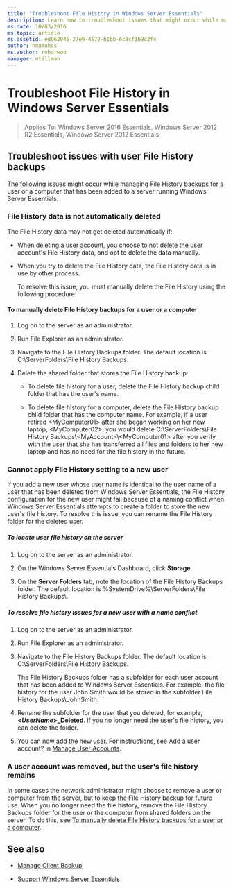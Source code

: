 ```yaml
---
title: "Troubleshoot File History in Windows Server Essentials"
description: Learn how to troubleshoot issues that might occur while managing File History backups for a user or a computer that has been added to a server running Windows Server Essentials.
ms.date: 10/03/2016
ms.topic: article
ms.assetid: ed062945-27e9-4572-b1bb-6c8cf1b9c2f4
author: nnamuhcs
ms.author: roharwoo
manager: mtillman
---
```


# Troubleshoot File History in Windows Server Essentials

>Applies To: Windows Server 2016 Essentials, Windows Server 2012 R2 Essentials, Windows Server 2012 Essentials

## Troubleshoot issues with user File History backups
 The following issues might occur while managing File History backups for a user or a computer that has been added to a server running Windows Server Essentials.

### File History data is not automatically deleted
 The File History data may not get deleted automatically if:

- When deleting a user account, you choose to not delete the user account's File History data, and opt to delete the data manually.

- When you try to delete the File History data, the File History data is in use by other process.

  To resolve this issue, you must manually delete the File History using the following procedure:

####  <a name="BKMK_manuallyDelete"></a> To manually delete File History backups for a user or a computer

1.  Log on to the server as an administrator.

2.  Run File Explorer as an administrator.

3.  Navigate to the File History Backups folder. The default location is C:\ServerFolders\File History Backups.

4.  Delete the shared folder that stores the File History backup:

    -   To delete file history for a user, delete the File History backup child folder that has the user's name.

    -   To delete file history for a computer, delete the File History backup child folder that has the computer name. For example, if a user retired <MyComputer01\> after she began working on her new laptop, <MyComputer02\>, you would delete C:\ServerFolders\File History Backups\\<MyAccount\>\\<MyComputer01\> after you verify with the user that she has transferred all files and folders to her new laptop and has no need for the file history in the future.

### Cannot apply File History setting to a new user
 If you add a new user whose user name is identical to the user name of a user that has been deleted from Windows Server Essentials, the File History configuration for the new user might fail because of a naming conflict when Windows Server Essentials attempts to create a folder to store the new user's file history. To resolve this issue, you can rename the File History folder for the deleted user.

##### To locate user file history on the server

1.  Log on to the server as an administrator.

2.  On the Windows Server Essentials Dashboard, click **Storage**.

3.  On the **Server Folders** tab, note the location of the File History Backups folder. The default location is %SystemDrive%\ServerFolders\File History Backups\\.

##### To resolve file history issues for a new user with a name conflict

1.  Log on to the server as an administrator.

2.  Run File Explorer as an administrator.

3.  Navigate to the File History Backups folder. The default location is C:\ServerFolders\File History Backups.

     The File History Backups folder has a subfolder for each user account that has been added to Windows Server Essentials. For example, the file history for the user John Smith would be stored in the subfolder File History Backups\JohnSmith.

4.  Rename the subfolder for the user that you deleted, for example, **<*UserName*>_Deleted**. If you no longer need the user's file history, you can delete the folder.

5. You can now add the new user. For instructions, see Add a user account? in [Manage User Accounts](../manage/Manage-User-Accounts-in-Windows-Server-Essentials.md).

### A user account was removed, but the user's file history remains
 In some cases the network administrator might choose to remove a user or computer from the server, but to keep the File History backup for future use. When you no longer need the file history, remove the File History Backups folder for the user or the computer from shared folders on the server. To do this, see [To manually delete File History backups for a user or a computer](../support/Troubleshoot-File-History-in-Windows-Server-Essentials.md#BKMK_manuallyDelete).


## See also

-   [Manage Client Backup](../manage/Manage-Client-Computer-Backup-in-Windows-Server-Essentials.md)

-   [Support Windows Server Essentials](../support/Support-Windows-Server-Essentials.md)

